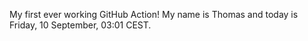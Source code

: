 My first ever working GitHub Action!
My name is Thomas and today is Friday, 10 September, 03:01 CEST. 
